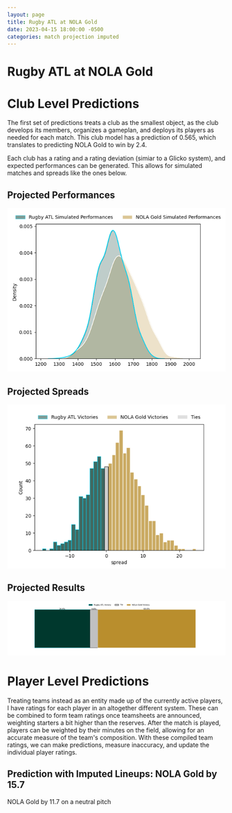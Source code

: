 ```yaml
---  
layout: page  
title: Rugby ATL at NOLA Gold  
date: 2023-04-15 18:00:00 -0500  
categories: match projection imputed  
---
```

# Rugby ATL at NOLA Gold

# Club Level Predictions


The first set of predictions treats a club as the smallest object, as the club develops its members, organizes a gameplan, and deploys its players as needed for each match. This club model has a prediction of 0.565, which translates to predicting NOLA Gold to win by 2.4.

Each club has a rating and a rating deviation (simiar to a Glicko system), and expected performances can be generated. This allows for simulated matches and spreads like the ones below.
## Projected Performances


![Projected Performances](plots/performances_2023-04-15-NOLAGold-RugbyATL.png)
## Projected Spreads


![Projected Spreads](plots/spreads_2023-04-15-NOLAGold-RugbyATL.png)
## Projected Results


![Projected Results](plots/resultbar_2023-04-15-NOLAGold-RugbyATL.png)
# Player Level Predictions


Treating teams instead as an entity made up of the currently active players, I have ratings for each player in an altogether different system. These can be combined to form team ratings once teamsheets are announced, weighting starters a bit higher than the reserves. After the match is played, players can be weighted by their minutes on the field, allowing for an accurate measure of the team's composition. With these compiled team ratings, we can make predictions, measure inaccuracy, and update the individual player ratings.
## Prediction with Imputed Lineups: NOLA Gold by 15.7


NOLA Gold by 11.7 on a neutral pitch

